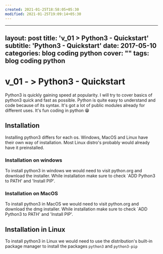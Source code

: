 ```yaml
---
created: 2021-01-25T18:58:05+05:30
modified: 2021-01-25T19:09:14+05:30
---
```


---
layout: post
title: 'v_01 > Python3 - Quickstart'
subtitle: 'Python3 - Quickstart'
date: 2017-05-10
categories: blog coding python
cover: ""
tags: blog coding python
---

# v_01 - > Python3 - Quickstart
Python3 is quickly gaining speed at popularity. I will try to cover basics of python3 quick and fast as possible. Python is quite easy to understand and code because of its syntax. It's got a lot of public modules already for different uses. It's fun coding in python :grin:

## Installation
Installing python3 differs for each os. Windows, MacOS and Linux have their own way of installation. Most Linux distro's probably would already have it preinstalled.

### Installation on windows
To install python3 in windows we would need to visit python.org and download the installer. While installation make sure to check `ADD Python3 to PATH' and 'Install PIP'.

### Installation on MacOS
To install python3 in MacOS we would need to visit python.org and download the dmg installer. While installation make sure to check `ADD Python3 to PATH' and 'Install PIP'.

## Installation in Linux
To install python3 in Linux we would need to use the distribution's built-in package manager to install the packages `python3` and `python3-pip`